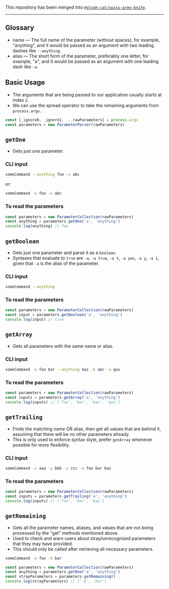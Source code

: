 This repository has been merged into [`@glyph-cat/swiss-army-knife`](https://github.com/glyph-cat/swiss-army-knife/tree/main/src/packages/cli-parameter-parser#readme).

---

## Glossary

* name — The full name of the parameter (without spaces), for example, "anything", and it would be passed as an argument with two leading dashes like `--anything`.
* alias — The short form of the parameter, preferably one letter, for example, "a", and it would be passed as an argument with one leading dash like `-a`.

## Basic Usage

* The arguments that are being passed to our application usually starts at index `2`.
* We can use the spread operator to take the remaining arguments from `process.argv`.

```js
const [_ignore0, _ignore1, ...rawParameters] = process.argv
const parameters = new ParameterParser(rawParameters)
```

## `getOne`

* Gets just one parameter.

### CLI input

```sh
someCommand --anything foo -x abc
```

or:
```sh
someCommand -a foo -x abc
```

### To read the parameters
```js
const parameters = new ParameterCollection(rawParameters)
const anything = parameters.getOne('a', 'anything')
console.log(anything) // foo
```

## `getBoolean`

* Gets just one parameter and parse it as a `boolean`.
* Syntaxes that evaluate to `true` are `-a`, `-a true`, `-a t`, `-a yes`, `-a y`, `-a 1`, given that `-a` is the alias of the parameter.

### CLI input

```sh
someCommand --anything
```

### To read the parameters

```js
const parameters = new ParameterCollection(rawParameters)
const input = parameters.getBoolean('a', 'anything')
console.log(input) // true
```

## `getArray`

* Gets all parameters with the same name or alias.

### CLI input
```sh
someCommand -a foo bar --anything baz -b abc -a qux
```

### To read the parameters
```js
const parameters = new ParameterCollection(rawParameters)
const inputs = parameters.getArray('a', 'anything')
console.log(inputs) // ['foo', 'bar', 'baz', 'qux']
```

## `getTrailing`

* Finds the matching name OR alias, then get all values that are behind it, assuming that there will be no other parameters already.
* This is only used to enforce syntax style, prefer `getArray` whenever possible for more flexibility.

### CLI input

```sh
someCommand -x aaa -y bbb -z ccc -a foo bar baz
```

### To read the parameters

```js
const parameters = new ParameterCollection(rawParameters)
const inputs = parameters.getTrailing('a', 'anything')
console.log(inputs) // ['foo', 'bar', 'baz']
```

## `getRemaining`
* Gets all the parameter names, aliases, and values that are not being processed by the "get" methods mentioned above.
* Used to check and warn users about stray/unrecognized parameters that they may have provided.
* This should only be called after retrieving all necessary parameters.

```sh
someCommand -a foo -b bar
```

```js
const parameters = new ParameterCollection(rawParameters)
const anything = parameters.getOne('a', 'anything')
const strayParameters = parameters.getRemaining()
console.log(strayParameters) // ['-b', 'bar']
```
